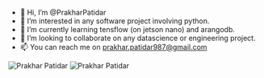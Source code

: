 - 👋 Hi, I’m @PrakharPatidar
- 👀 I’m interested in any software project involving python.
- 🌱 I’m currently learning tensflow (on jetson nano) and arangodb.
- 💞️ I’m looking to collaborate on any datascience or engineering project.
- 📫 You can reach me on prakhar.patidar987@gmail.com

<!---
PrakharPatidar/PrakharPatidar is a ✨ special ✨ repository because its `README.md` (this file) appears on your GitHub profile.
You can click the Preview link to take a look at your changes.
--->
<img src="https://github-readme-stats.vercel.app/api/top-langs/?username=prakharpatidar&show_icons=true&theme=gotham" alt="Prakhar Patidar">

<img src="https://github-readme-stats.vercel.app/api?username=prakharpatidar&show_icons=true&theme=gotham" alt="Prakhar Patidar" />
